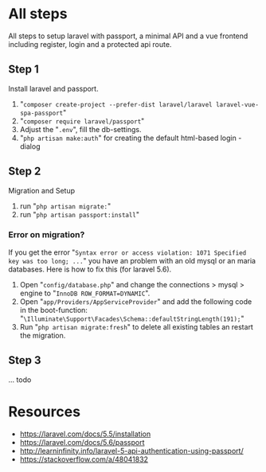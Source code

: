 # All steps
All steps to setup laravel with passport, a minimal API and a vue frontend including register, login and a protected api route.

## Step 1
Install laravel and passport.

1.  "`composer create-project --prefer-dist laravel/laravel laravel-vue-spa-passport`"
2. "`composer require laravel/passport`"
3. Adjust the "`.env`", fill the db-settings.
4. "`php artisan make:auth`" for creating the default html-based login - dialog

## Step 2
Migration and Setup

1. run "`php artisan migrate:`"
2. run "`php artisan passport:install`"

### Error on migration?
If you get the error "`Syntax error or access violation: 1071 Specified key was too long; ...`" you have an problem with an old mysql or an maria databases. Here is how to fix this (for laravel 5.6).

1. Open "`config/database.php`" and change the connections > mysql > engine to "`InnoDB ROW_FORMAT=DYNAMIC`".
2. Open "`app/Providers/AppServiceProvider`" and add the following code in the boot-function: "`\Illuminate\Support\Facades\Schema::defaultStringLength(191);`"
3. Run "`php artisan migrate:fresh`" to delete all existing tables an restart the migration.

## Step 3
... todo


# Resources
* https://laravel.com/docs/5.5/installation
* https://laravel.com/docs/5.6/passport
* http://learninfinity.info/laravel-5-api-authentication-using-passport/
* https://stackoverflow.com/a/48041832